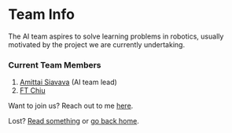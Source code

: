 # Team Info

The AI team aspires to solve learning problems
in robotics, usually motivated by the project
we are currently undertaking.

### Current Team Members

1. [Amittai Siavava](https://amittai.studio) (AI team lead)
2. [FT Chiu](https://hk.linkedin.com/in/ft-chiu)

Want to join us? Reach out to me [here](mailto:amittai.j.wekesa.24@dartmouth.edu).

<div class="abs-br m-6 flex gap-2">

Lost? [Read something][blog] or [go back home][portfolio].

</div>

[blog]:             https://txt.amittai.studio
[portfolio]:        https://amittai.studio

